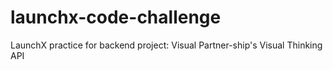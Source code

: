 # launchx-code-challenge
LaunchX practice for backend project: Visual Partner-ship's Visual Thinking API
